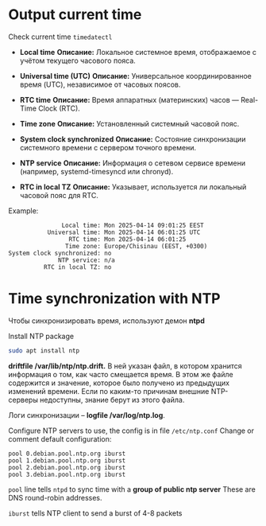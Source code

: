 # Output current time
Check current time `timedatectl`
- **Local time**
	**Описание:** Локальное системное время, отображаемое с учётом текущего часового пояса.

- **Universal time (UTC)**
	**Описание:** Универсальное координированное время (UTC), независимое от часовых поясов.

- **RTC time**
	**Описание:** Время аппаратных (материнских) часов — Real-Time Clock (RTC).  

- **Time zone**
	**Описание:** Установленный системный часовой пояс.

- **System clock synchronized**
	**Описание:** Состояние синхронизации системного времени с сервером точного времени.

- **NTP service**
	**Описание:** Информация о сетевом сервисе времени (например, systemd-timesyncd или chronyd).

- **RTC in local TZ**
	**Описание:** Указывает, используется ли локальный часовой пояс для RTC.

Example:
```
               Local time: Mon 2025-04-14 09:01:25 EEST
           Universal time: Mon 2025-04-14 06:01:25 UTC
                 RTC time: Mon 2025-04-14 06:01:25
                Time zone: Europe/Chisinau (EEST, +0300)
System clock synchronized: no
              NTP service: n/a
          RTC in local TZ: no
```

# Time synchronization with NTP

Чтобы синхронизировать время, используют демон **ntpd**

Install NTP package
```bash
sudo apt install ntp
```

**driftfile /var/lib/ntp/ntp.drift.** В ней указан файл, в котором хранится информация о том, как часто смещается время. В этом же файле содержится и значение, которое было получено из предыдущих изменений времени. Если по каким-то причинам внешние NTP-серверы недоступны, знание берут из этого файла.

Логи синхронизации – **logfile /var/log/ntp.log**.

Configure NTP servers to use, the config is in file `/etc/ntp.conf`
Change or comment default configuration:
```
pool 0.debian.pool.ntp.org iburst
pool 1.debian.pool.ntp.org iburst
pool 2.debian.pool.ntp.org iburst
pool 3.debian.pool.ntp.org iburst
```

`pool` line tells `ntpd` to sync time with a **group of public ntp server**
These are DNS round-robin addresses.

`iburst` tells NTP client to send a burst of 4-8 packets 